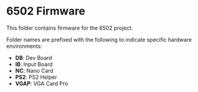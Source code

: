 6502 Firmware
=============

This folder contains firmware for the 6502 project.

Folder names are prefixed with the following to indicate specific hardware environments:

- **DB**: Dev Board
- **IB**: Input Board
- **NC**: Nano Card
- **PS2**: PS2 Helper
- **VGAP**: VGA Card Pro
